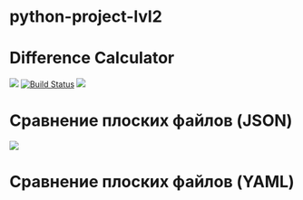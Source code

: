 # python-project-lvl2
# Difference Calculator

<a href="https://codeclimate.com/github/GreyGreyWolf/python-project-lvl2/maintainability"><img src="https://api.codeclimate.com/v1/badges/2eb696f9474094ad7880/maintainability" /></a>
[![Build Status](https://travis-ci.org/GreyGreyWolf/python-project-lvl2.svg?branch=master)](https://travis-ci.org/GreyGreyWolf/python-project-lvl2)
<a href="https://codeclimate.com/github/GreyGreyWolf/python-project-lvl2/test_coverage"><img src="https://api.codeclimate.com/v1/badges/2eb696f9474094ad7880/test_coverage" /></a>

# Сравнение плоских файлов (JSON)
<a href="https://asciinema.org/a/MTQQhnsz3bvA95cFYR41UGBXv" target="_blank"><img src="https://asciinema.org/a/MTQQhnsz3bvA95cFYR41UGBXv.svg" /></a>

# Сравнение плоских файлов (YAML)
